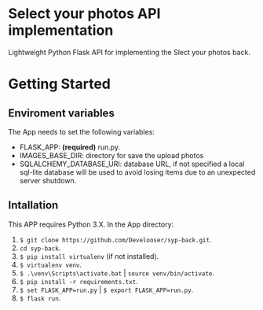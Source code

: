 # Select your photos API implementation

Lightweight Python Flask API for implementing the Slect your photos back.


# Getting Started


## Enviroment variables

The App needs to set the following variables:

* FLASK_APP: **(required)** run.py.
* IMAGES_BASE_DIR: directory for save the upload photos
* SQLALCHEMY_DATABASE_URI: database URL, if not specified a local sql-lite database will be used to avoid losing items due to an unexpected server shutdown.

## Intallation

This APP requires Python 3.X. In the App directory:

1. `$ git clone https://github.com/Develooser/syp-back.git`.
2. `cd syp-back`.
3. `$ pip install virtualenv` (if not installed).
4. `$ virtualenv venv`.
5. `$ .\venv\Scripts\activate.bat` | `source venv/bin/activate`.
6. `$ pip install -r requirements.txt`.
7. `$ set FLASK_APP=run.py` | `$ export FLASK_APP=run.py`.
8. `$ flask run`.

